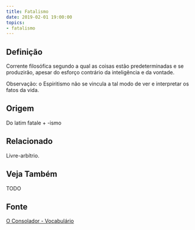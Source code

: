 ```yaml
---
title: Fatalismo
date: 2019-02-01 19:00:00
topics:
- fatalismo
---
```


## Definição
Corrente filosófica segundo a qual as coisas estão predeterminadas e se
produzirão, apesar do esforço contrário da inteligência e da vontade.

Observação: o Espiritismo não se vincula a tal modo de ver e interpretar os
fatos da vida. 

## Origem
Do latim fatale + -ismo

## Relacionado
Livre-arbítrio.

## Veja Também
TODO

## Fonte
[O Consolador - Vocabulário](http://www.oconsolador.com.br/linkfixo/vocabulario/principal.html)


